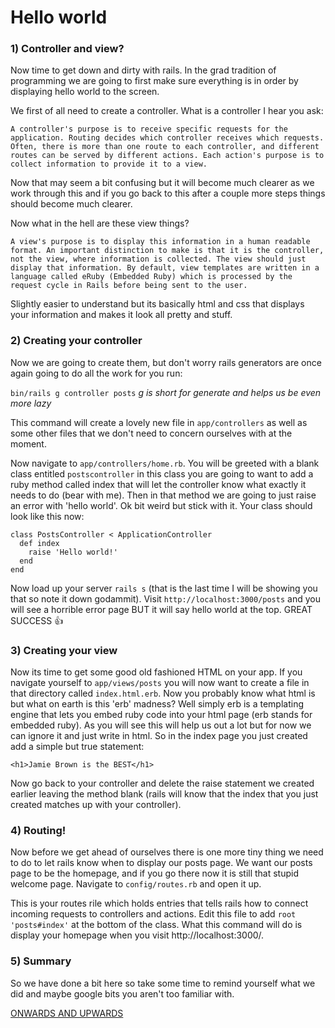 # Hello world

### 1) Controller and view?

Now time to get down and dirty with rails. In the grad tradition of programming we are going to first make sure everything is in order by displaying hello world to the screen.

We first of all need to create a controller. What is a controller I hear you ask:

```A controller's purpose is to receive specific requests for the application. Routing decides which controller receives which requests. Often, there is more than one route to each controller, and different routes can be served by different actions. Each action's purpose is to collect information to provide it to a view.```

Now that may seem a bit confusing but it will become much clearer as we work through this and if you go back to this after a couple more steps things should become much clearer.

Now what in the hell are these view things?

```A view's purpose is to display this information in a human readable format. An important distinction to make is that it is the controller, not the view, where information is collected. The view should just display that information. By default, view templates are written in a language called eRuby (Embedded Ruby) which is processed by the request cycle in Rails before being sent to the user.```

Slightly easier to understand but its basically html and css that displays your information and makes it look all pretty and stuff.

### 2) Creating your controller

Now we are going to create them, but don't worry rails generators are once again going to do all the work for you run:

``` bin/rails g controller posts ```
_g is short for generate and helps us be even more lazy_

This command will create a lovely new file in `app/controllers` as well as some other files that we don't need to concern ourselves with at the moment.

Now navigate to `app/controllers/home.rb`. You will be greeted with a blank class entitled `postscontroller` in this class you are going to want to add a ruby method called index that will let the controller know what exactly it needs to do (bear with me). Then in that method we are going to just raise an error with 'hello world'. Ok bit weird but stick with it. Your class should look like this now:

```
class PostsController < ApplicationController
  def index
    raise 'Hello world!'
  end
end
```
Now load up your server `rails s` (that is the last time I will be showing you that so note it down godammit). Visit `http://localhost:3000/posts` and you will see a horrible error page BUT it will say hello world at the top. GREAT SUCCESS :thumbsup:

### 3) Creating your view

Now its time to get some good old fashioned HTML on your app. If you navigate yourself to `app/views/posts` you will now want to create a file in that directory called `index.html.erb`. Now you probably know what html is but what on earth is this 'erb' madness? Well simply erb is a templating engine that lets you embed ruby code into your html page (erb stands for embedded ruby). As you will see this will help us out a lot but for now we can ignore it and just write in html. So in the index page you just created add a simple but true statement:

```<h1>Jamie Brown is the BEST</h1>```

Now go back to your controller and delete the raise statement we created earlier leaving the method blank (rails will know that the index that you just created matches up with your controller).

### 4) Routing!

Now before we get ahead of ourselves there is one more tiny thing we need to do to let rails know when to display our posts page. We want our posts page to be the homepage, and if you go there now it is still that stupid welcome page. Navigate to `config/routes.rb` and open it up.

This is your routes rile which holds entries that tells rails how to connect incoming requests to controllers and actions. Edit this file to add `root 'posts#index'` at the bottom of the class. What this command will do is display your homepage when you visit http://localhost:3000/.

### 5) Summary

So we have done a bit here so take some time to remind yourself what we did and maybe google bits you aren't too familiar with.

[ONWARDS AND UPWARDS](Part4.md)

